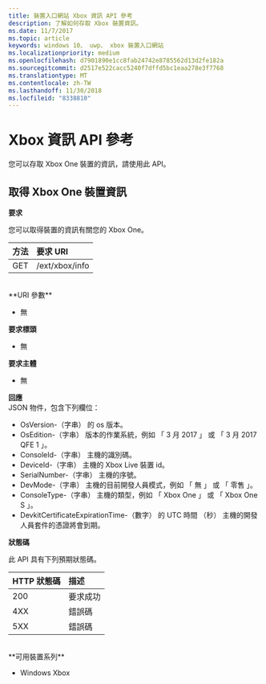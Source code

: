 ```yaml
---
title: 裝置入口網站 Xbox 資訊 API 參考
description: 了解如何存取 Xbox 裝置資訊。
ms.date: 11/7/2017
ms.topic: article
keywords: windows 10、 uwp、 xbox 裝置入口網站
ms.localizationpriority: medium
ms.openlocfilehash: d7901890e1cc8fab24742e8785562d13d2fe182a
ms.sourcegitcommit: d2517e522cacc5240f7dffd5bc1eaa278e3f7768
ms.translationtype: MT
ms.contentlocale: zh-TW
ms.lasthandoff: 11/30/2018
ms.locfileid: "8338810"
---
```

# <a name="xbox-info-api-reference"></a>Xbox 資訊 API 參考   
您可以存取 Xbox One 裝置的資訊，請使用此 API。

## <a name="get-xbox-one-device-information"></a>取得 Xbox One 裝置資訊

**要求**

您可以取得裝置的資訊有關您的 Xbox One。

方法      | 要求 URI
:------     | :-----
GET | /ext/xbox/info
<br />
**URI 參數**

- 無

**要求標頭**

- 無

**要求主體**

- 無

**回應**   
JSON 物件，包含下列欄位：

* OsVersion-（字串） 的 os 版本。
* OsEdition-（字串） 版本的作業系統，例如 「 3 月 2017 」 或 「 3 月 2017 QFE 1 」。
* ConsoleId-（字串） 主機的識別碼。
* DeviceId-（字串） 主機的 Xbox Live 裝置 id。
* SerialNumber-（字串） 主機的序號。
* DevMode-（字串） 主機的目前開發人員模式，例如 「 無 」 或 「 零售 」。
* ConsoleType-（字串） 主機的類型，例如 「 Xbox One 」 或 「 Xbox One S 」。
* DevkitCertificateExpirationTime-（數字） 的 UTC 時間 （秒） 主機的開發人員套件的憑證將會到期。

**狀態碼**

此 API 具有下列預期狀態碼。

HTTP 狀態碼      | 描述
:------     | :-----
200 | 要求成功
4XX | 錯誤碼
5XX | 錯誤碼

<br />
**可用裝置系列**

* Windows Xbox